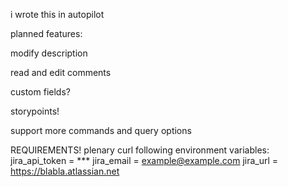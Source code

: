 i wrote this in autopilot

planned features:

modify description

read and edit comments

custom fields?

storypoints!

support more commands and query options

REQUIREMENTS!
plenary
curl
following environment variables:
jira_api_token = ***
jira_email = example@example.com
jira_url = https://blabla.atlassian.net
